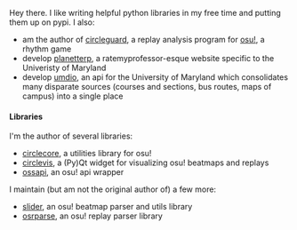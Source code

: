 Hey there. I like writing helpful python libraries in my free time and putting them up on pypi. I also:

* am the author of [circleguard](https://github.com/circleguard/circleguard), a replay analysis program for [osu!](https://osu.ppy.sh/home), a rhythm game
* develop [planetterp](https://planetterp.com/), a ratemyprofessor-esque website specific to the Univeristy of Maryland
* develop [umdio](https://github.com/umdio/umdio), an api for the University of Maryland which consolidates many disparate sources (courses and sections, bus routes, maps of campus) into a single place


#### Libraries

I'm the author of several libraries:

* [circlecore](https://github.com/circleguard/circlecore), a utilities library for osu!
* [circlevis](https://github.com/circleguard/circlevis), a (Py)Qt widget for visualizing osu! beatmaps and replays
* [ossapi](https://github.com/circleguard/ossapi), an osu! api wrapper

I maintain (but am not the original author of) a few more:

* [slider](https://github.com/llllllllll/slider), an osu! beatmap parser and utils library
* [osrparse](https://github.com/kszlim/osu-replay-parser), an osu! replay parser library

